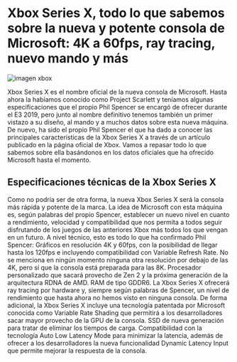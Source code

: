 ---
---

# Xbox Series X, todo lo que sabemos sobre la nueva y potente consola de Microsoft: 4K a 60fps, ray tracing, nuevo mando y más
![imagen xbox]({{site.baseurl}}/assets/img/xbox.jpeg)

Xbox Series X es el nombre oficial de la nueva consola de Microsoft. Hasta ahora la habíamos conocido como Project Scarlett y teníamos algunas especificaciones que el propio Phil Spencer se encargó de ofrecer durante el E3 2019, pero junto al nombre definitivo tenemos también un primer vistazo a su diseño, al mando y a muchos datos sobre esta nueva máquina.
De nuevo, ha sido el propio Phil Spencer el que ha dado a conocer las principales características de la Xbox Series X a través de un artículo publicado en la página oficial de Xbox. Vamos a repasar todo lo que sabemos sobre ella basándonos en los datos oficiales que ha ofrecido Microsoft hasta el momento.
## Especificaciones técnicas de la Xbox Series X
Como no podría ser de otra forma, la nueva Xbox Series X será la consola más rápida y potente de la marca. La idea de Microsoft con esta máquina es, según palabras del propio Spencer, establecer un nuevo nivel en cuanto a rendimiento, velocidad y compatibilidad que nos permita a todos seguir disfrutando de los juegos de las anteriores Xbox más todos los que vengan en un futuro.
A nivel técnico, esto es todo lo que ha confirmado Phil Spencer:
Gráficos en resolución 4K y 60fps, con la posibilidad de llegar hasta los 120fps e incluyendo compatibilidad con Variable Refresh Rate. No se menciona en ningún momento ninguna otra resolución por debajo de las 4K, pero sí que la consola está preparada para las 8K.
Procesador personalizado que sacará provecho de Zen 2 y la próxima generación de la arquitectura RDNA de AMD.
RAM de tipo GDDR6.
La Xbox Series X ofrecerá ray tracing por hardware y, siempre según palabras de Spencer, un nivel de rendimiento que hasta ahora no hemos visto en ninguna consola.
De forma adicional, la Xbox Series X incluye una tecnología patentada por Microsoft conocida como Variable Rate Shading que permitirá a los desarrolladores sacar mayor provecho de la GPU de la consola.
SSD de nueva generación para tratar de eliminar los tiempos de carga.
Compatibilidad con la tecnología Auto Low Latency Mode para minimizar la latencia, además de ofrecer a los desarrolladores la nueva funcionalidad Dynamic Latency Input que permite mejorar la respuesta de la consola.
